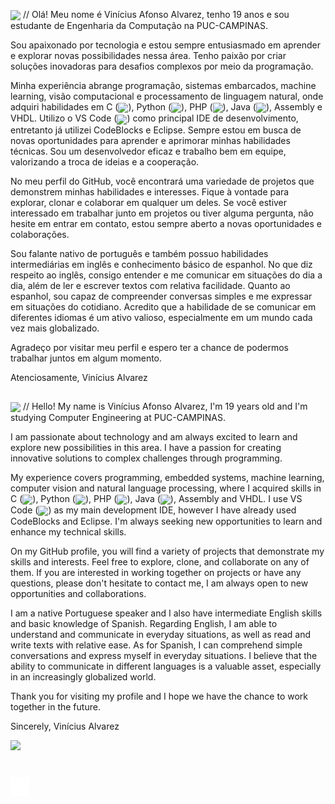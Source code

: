 <img width="20px" align="center" src="https://logodownload.org/wp-content/uploads/2022/05/brazil-flag-bandeira.png"/> // Olá! Meu nome é Vinícius Afonso Alvarez, tenho 19 anos e sou estudante de Engenharia da Computação na PUC-CAMPINAS. 

Sou apaixonado por tecnologia e estou sempre entusiasmado em aprender e explorar novas possibilidades nessa área. Tenho paixão por criar soluções inovadoras para desafios complexos por meio da programação.

Minha experiência abrange programação, sistemas embarcados, machine learning, visão computacional e processamento de linguagem natural, onde adquiri habilidades em C (<img width="20px" align="center" src="https://cdn.jsdelivr.net/gh/devicons/devicon/icons/c/c-original.svg"/>), Python ([<img width="20px" align="center" src="https://cdn.jsdelivr.net/gh/devicons/devicon/icons/python/python-original.svg"/>](https://www.python.org)), PHP ([<img  width="20px" align="center" src="https://cdn.jsdelivr.net/gh/devicons/devicon/icons/php/php-original.svg"/>](https://www.php.net)), Java ([<img width="20px" align="center" src="https://cdn.jsdelivr.net/gh/devicons/devicon/icons/java/java-original.svg"/>](https://www.java.com/pt-BR/)), Assembly e VHDL. Utilizo o VS Code ([<img width="15px" align="center" src="https://cdn.jsdelivr.net/gh/devicons/devicon/icons/vscode/vscode-original.svg"/>](https://code.visualstudio.com)) como principal IDE de desenvolvimento, entretanto já utilizei CodeBlocks e Eclipse. Sempre estou em busca de novas oportunidades para aprender e aprimorar minhas habilidades técnicas. Sou um desenvolvedor eficaz e trabalho bem em equipe, valorizando a troca de ideias e a cooperação. 

No meu perfil do GitHub, você encontrará uma variedade de projetos que demonstrem minhas habilidades e interesses. Fique à vontade para explorar, clonar e colaborar em qualquer um deles. Se você estiver interessado em trabalhar junto em projetos ou tiver alguma pergunta, não hesite em entrar em contato, estou sempre aberto a novas oportunidades e colaborações.

Sou falante nativo de português e também possuo habilidades intermediárias em inglês e conhecimento básico de espanhol.
No que diz respeito ao inglês, consigo entender e me comunicar em situações do dia a dia, além de ler e escrever textos com relativa facilidade. Quanto ao espanhol, sou capaz de compreender conversas simples e me expressar em situações do cotidiano. Acredito que a habilidade de se comunicar em diferentes idiomas é um ativo valioso, especialmente em um mundo cada vez mais globalizado. 

Agradeço por visitar meu perfil e espero ter a chance de podermos trabalhar juntos em algum momento.

Atenciosamente, Vinícius Alvarez

##
<img width="20px" align="center" src="https://static.mundoeducacao.uol.com.br/mundoeducacao/2022/05/bandeira-estados-unidos.jpg"/> // Hello! My name is Vinícius Afonso Alvarez, I'm 19 years old and I'm studying Computer Engineering at PUC-CAMPINAS.

I am passionate about technology and am always excited to learn and explore new possibilities in this area. I have a passion for creating innovative solutions to complex challenges through programming. 

My experience covers programming, embedded systems, machine learning, computer vision and natural language processing, where I acquired skills in C (<img width="20px" align="center" src="https://cdn.jsdelivr.net/gh/devicons/devicon/icons/c/c-original.svg"/>), Python ([<img width="20px" align="center" src="https://cdn.jsdelivr.net/gh/devicons/devicon/icons/python/python-original.svg"/>](https://www.python.org)), PHP ([<img  width="20px" align="center" src="https://cdn.jsdelivr.net/gh/devicons/devicon/icons/php/php-original.svg"/>](https://www.php.net)), Java ([<img width="20px" align="center" src="https://cdn.jsdelivr.net/gh/devicons/devicon/icons/java/java-original.svg"/>](https://www.java.com/pt-BR/)), Assembly and VHDL. I use VS Code ([<img width="15px" align="center" src="https://cdn.jsdelivr.net/gh/devicons/devicon/icons/vscode/vscode-original.svg"/>](https://code.visualstudio.com)) as my main development IDE, however I have already used CodeBlocks and Eclipse. I'm always seeking new opportunities to learn and enhance my technical skills. 

On my GitHub profile, you will find a variety of projects that demonstrate my skills and interests. Feel free to explore, clone, and collaborate on any of them. If you are interested in working together on projects or have any questions, please don't hesitate to contact me, I am always open to new opportunities and collaborations.

I am a native Portuguese speaker and I also have intermediate English skills and basic knowledge of Spanish. Regarding English, I am able to understand and communicate in everyday situations, as well as read and write texts with relative ease. As for Spanish, I can comprehend simple conversations and express myself in everyday situations. I believe that the ability to communicate in different languages is a valuable asset, especially in an increasingly globalized world.

Thank you for visiting my profile and I hope we have the chance to work together in the future.

Sincerely, Vinícius Alvarez

<img height="150em" src="https://github-readme-stats-eight-theta.vercel.app/api/top-langs/?username=VinizAA&layout=compact&langs_count=8&theme=algolia"/>
</a>

# 
<a href="https://www.instagram.com/vini_alvarez" target="_blank"><img align="left" alt="Instagram" width="30px" src="https://github.com/Aakarsh-B/trying-repos/blob/master/insta.svg"/>

